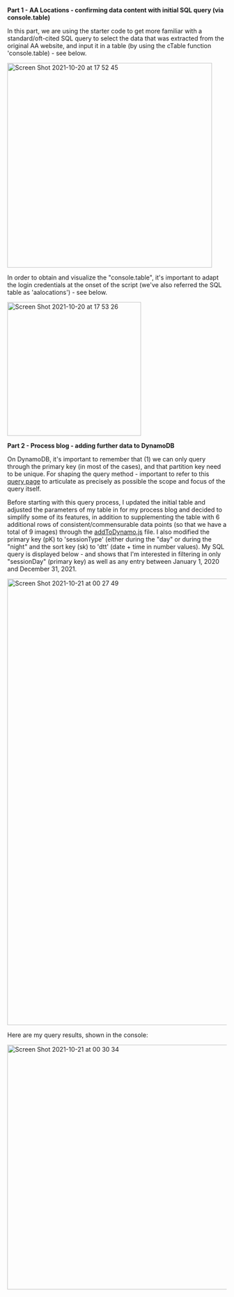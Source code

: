 
**Part 1 - AA Locations - confirming data content with initial SQL query (via console.table)**

In this part, we are using the starter code to get more familiar with a standard/oft-cited SQL query to select the data that was extracted from the original AA website, and input it in a table (by using the cTable function 'console.table) - see below.

<img width="470" alt="Screen Shot 2021-10-20 at 17 52 45" src="https://user-images.githubusercontent.com/82052220/138178062-6899e030-57cc-4659-bebf-7713d62e8bd4.png">

In order to obtain and visualize the "console.table", it's important to adapt the login credentials at the onset of the script (we've also referred the SQL table as 'aalocations') - see below.

<img width="307" alt="Screen Shot 2021-10-20 at 17 53 26" src="https://user-images.githubusercontent.com/82052220/138178073-bae5a2b1-0c95-4999-b84e-c200e8efe660.png">

**Part 2 -  Process blog - adding further data to DynamoDB**

On DynamoDB, it's important to remember that (1) we can only query through the primary key (in most of the cases), and that partition key need to be unique.
For shaping the query method - important to refer to this [query page](https://docs.aws.amazon.com/amazondynamodb/latest/APIReference/API_Query.html) to articulate as precisely as possible the scope and focus of the query itself.

Before starting with this query process, I updated the initial table and adjusted the parameters of my table in for my process blog and decided to simplify some of its features, in addition to supplementing the table with 6 additional rows of consistent/commensurable data points (so that we have a total of 9 images) through the [addToDynamo.js](https://github.com/ykerblat/Data-Structures-v2/blob/main/Week%2007b/addToDynamo.js) file. I also modified the primary key (pK) to 'sessionType' (either during the "day" or during the "night" and the sort key (sk) to 'dtt' (date + time in number values). My SQL query is displayed below - and shows that I'm interested in filtering in only "sessionDay" (primary key) as well as any entry between January 1, 2020 and December 31, 2021.

<img width="1025" alt="Screen Shot 2021-10-21 at 00 27 49" src="https://user-images.githubusercontent.com/82052220/138211776-863645ba-da1a-45df-ae5e-c6238eeced98.png">

Here are my query results, shown in the console:

<img width="562" alt="Screen Shot 2021-10-21 at 00 30 34" src="https://user-images.githubusercontent.com/82052220/138211857-955f8e39-42e6-4a2a-9008-f004202460a9.png">
